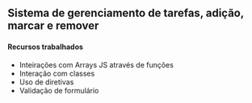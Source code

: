 <h2 to-do-list </h2>

<p> Sistema de gerenciamento de tarefas, adição, marcar e remover </p>

<h4> Recursos trabalhados </h4>
<ul>
  <li>Inteirações com Arrays JS através de funções</li>
  <li> Interação com classes </li>
  <li> Uso de diretivas </li>
  <li> Validação de formulário </li>
</ul>
